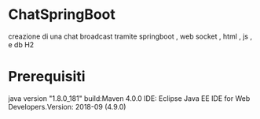 # ChatSpringBoot
creazione di una chat broadcast tramite springboot , web socket , html , js , e db H2
# Prerequisiti
java version "1.8.0_181"
build:Maven 4.0.0
IDE: Eclipse Java EE IDE for Web Developers.Version: 2018-09 (4.9.0)

